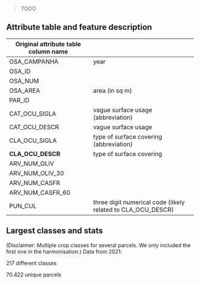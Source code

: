 > TODO


## Attribute table and feature description 
| Original attribute table column name |                                       |
| ------------------------------------ |---------------------------------------|
| OSA_CAMPANHA                         | year                                  |
| OSA_ID                               |                                       |
| OSA_NUM                              |                                       |
| OSA_AREA                             | area (in sq m)                        |
| PAR_ID                               |                                       |
| CAT_OCU_SIGLA                        | vague surface usage (abbreviation)    |
| CAT_OCU_DESCR                        | vague surface usage                   |
| CLA_OCU_SIGLA                        | type of surface covering (abbreviation) |
| **CLA_OCU_DESCR**                    | type of surface covering              |
| ARV_NUM_OLIV                         |                                       |
| ARV_NUM_OLIV_30                      |                                       |
| ARV_NUM_CASFR                        |                                       |
| ARV_NUM_CASFR_60                     |                                       |
| PUN_CUL                              | three digit numerical code (likely related to CLA_OCU_DESCR) |


## Largest classes and stats
(Disclaimer: Multiple crop classes for several parcels. We only included the first one in the harmonisation.)
Data from 2021:

217 different classes

70.422 unique parcels
